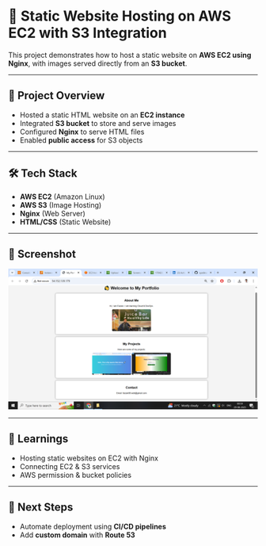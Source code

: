 # 🚀 Static Website Hosting on AWS EC2 with S3 Integration

This project demonstrates how to host a static website on **AWS EC2 using Nginx**, with images served directly from an **S3 bucket**.

---

## 📌 Project Overview
- Hosted a static HTML website on an **EC2 instance**
- Integrated **S3 bucket** to store and serve images
- Configured **Nginx** to serve HTML files
- Enabled **public access** for S3 objects

---

## 🛠️ Tech Stack
- **AWS EC2** (Amazon Linux)
- **AWS S3** (Image Hosting)
- **Nginx** (Web Server)
- **HTML/CSS** (Static Website)

---

## 📸 Screenshot
![Website Screenshot](screenshots/final-website.png)

---

## 🌟 Learnings
- Hosting static websites on EC2 with Nginx
- Connecting EC2 & S3 services
- AWS permission & bucket policies

---

## 🔮 Next Steps
- Automate deployment using **CI/CD pipelines**
- Add **custom domain** with **Route 53**

